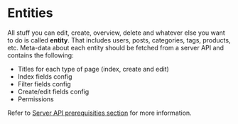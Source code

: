 # Entities

All stuff you can edit, create, overview, delete and whatever else you want to do is called **entity**. That includes users, posts, categories, tags, products, etc. Meta-data about each entity should be fetched from a server API and contains the following:
* Titles for each type of page (index, create and edit)
* Index fields config
* Filter fields config
* Create/edit fields config
* Permissions

Refer to [Server API prerequisities section](server-api-prerequisities.md) for more information.